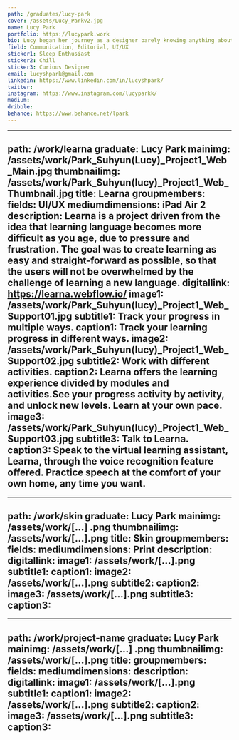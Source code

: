 ```yaml
---
path: /graduates/lucy-park
cover: /assets/Lucy_Parkv2.jpg
name: Lucy Park
portfolio: https://lucypark.work
bio: Lucy began her journey as a designer barely knowing anything about design. The four years of YSDN has taught her the basics of becoming a designer, allowing her to form a sense of understanding and perspective in regards to the field. However, this is only the beginning. She’s still hungry to learn more, as she gets closer to the reality of it. She’s interested in venturing to find out what “good design” really is, and what a good communicator looks like. Other than that, you’ll be able to find Lucy often taking a nap in her bed, on her laptop at a library sipping on a cup of bubble tea, or at Starbucks brewing coffee and attempting to make latte art. 
field: Communication, Editorial, UI/UX
sticker1: Sleep Enthusiast
sticker2: Chill
sticker3: Curious Designer
email: lucyshpark@gmail.com
linkedin: https://www.linkedin.com/in/lucyshpark/
twitter:
instagram: https://www.instagram.com/lucyparkk/
medium:
dribble:
behance: https://www.behance.net/lpark
---
```


---
path: /work/learna
graduate: Lucy Park
mainimg: /assets/work/Park_Suhyun(Lucy)_Project1_Web_Main.jpg
thumbnailimg: /assets/work/Park_Suhyun(lucy)_Project1_Web_Thumbnail.jpg
title: Learna
groupmembers:
fields: UI/UX
mediumdimensions: iPad Air 2
description: Learna is a project driven from the idea that learning language becomes more difficult as you age, due to pressure and frustration. The goal was to create learning as easy and straight-forward as possible, so that the users will not be overwhelmed by the challenge of learning a new language.
digitallink: https://learna.webflow.io/
image1: /assets/work/Park_Suhyun(lucy)_Project1_Web_Support01.jpg
subtitle1: Track your progress in multiple ways.
caption1: Track your learning progress in different ways.
image2: /assets/work/Park_Suhyun(lucy)_Project1_Web_Support02.jpg
subtitle2: Work with different activities.
caption2: Learna offers the learning experience divided by modules and activities.See your progress activity by activity, and unlock new levels. Learn at your own pace.
image3: /assets/work/Park_Suhyun(lucy)_Project1_Web_Support03.jpg
subtitle3: Talk to Learna.
caption3: Speak to the virtual learning assistant, Learna, through the voice recognition feature offered. Practice speech at the comfort of your own home, any time you want.
---

---
path: /work/skin
graduate: Lucy Park
mainimg: /assets/work/[...] .png
thumbnailimg: /assets/work/[...].png
title: Skin
groupmembers:
fields:
mediumdimensions: Print
description:
digitallink:
image1: /assets/work/[...].png
subtitle1:
caption1:
image2: /assets/work/[...].png
subtitle2:
caption2:
image3: /assets/work/[...].png
subtitle3:
caption3:
---

---
path: /work/project-name
graduate: Lucy Park
mainimg: /assets/work/[...] .png
thumbnailimg: /assets/work/[...].png
title:
groupmembers:
fields:
mediumdimensions:
description:
digitallink:
image1: /assets/work/[...].png
subtitle1:
caption1:
image2: /assets/work/[...].png
subtitle2:
caption2:
image3: /assets/work/[...].png
subtitle3:
caption3:
---
